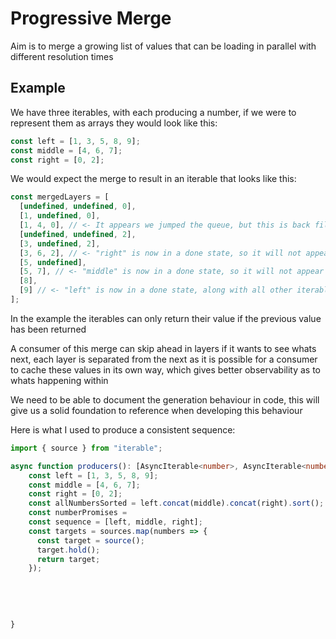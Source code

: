 # Progressive Merge

Aim is to merge a growing list of values that can be loading in parallel with different resolution 
times

## Example

We have three iterables, with each producing a number, if we were to represent them as arrays
they would look like this:

```js
const left = [1, 3, 5, 8, 9];
const middle = [4, 6, 7];
const right = [0, 2];
```

We would expect the merge to result in an iterable that looks like this:

```js
const mergedLayers = [
  [undefined, undefined, 0],
  [1, undefined, 0],
  [1, 4, 0], // <- It appears we jumped the queue, but this is back filling to be complete that layer, the next layer can start loading in parallel
  [undefined, undefined, 2],
  [3, undefined, 2],
  [3, 6, 2], // <- "right" is now in a done state, so it will not appear in future layers
  [5, undefined],
  [5, 7], // <- "middle" is now in a done state, so it will not appear in a future layer
  [8],
  [9] // <- "left" is now in a done state, along with all other iterables, meaning the merge is complete
];
```

In the example the iterables can only return their value if the previous value has been returned

A consumer of this merge can skip ahead in layers if it wants to see whats next, each layer is separated from the next as it is possible
for a consumer to cache these values in its own way, which gives better observability as to whats happening within

We need to be able to document the generation behaviour in code, this will give us a solid foundation to reference
when developing this behaviour

Here is what I used to produce a consistent sequence:

```ts
import { source } from "iterable";

async function producers(): [AsyncIterable<number>, AsyncIterable<number>, AsyncIterable<number>] {
    const left = [1, 3, 5, 8, 9];
    const middle = [4, 6, 7];
    const right = [0, 2];
    const allNumbersSorted = left.concat(middle).concat(right).sort();
    const numberPromises = 
    const sequence = [left, middle, right];
    const targets = sources.map(numbers => {
      const target = source();
      target.hold();
      return target;
    });
    
    
    
    
    
}
```




